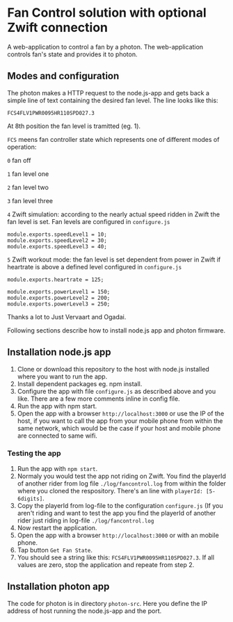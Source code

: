 # Fan Control solution with optional Zwift connection

A web-application to control a fan by a photon. The web-application controls fan's state and provides it to photon. 

## Modes and configuration

The photon makes a HTTP request to the node.js-app and gets back a simple line of text containing the desired fan level. The line looks like this: 

```
FCS4FLV1PWR0095HR110SPD027.3
```

At 8th position the fan level is tramitted (eg. 1).

`FCS` meens fan controller state which represents one of different modes of operation:

`0` fan off

`1` fan level one

`2` fan level two

`3` fan level three

`4` Zwift simulation: according to the nearly actual speed ridden in Zwift the fan level is set. Fan levels are configured in `configure.js` 
```
module.exports.speedLevel1 = 10;
module.exports.speedLevel2 = 30;
module.exports.speedLevel3 = 40;
```

`5` Zwift workout mode: the fan level is set dependent from power in Zwift if heartrate is above a defined level configured in `configure.js`
```
module.exports.heartrate = 125;

module.exports.powerLevel1 = 150;   
module.exports.powerLevel2 = 200;   
module.exports.powerLevel3 = 250;   
```

Thanks a lot to Just Vervaart and Ogadai. 

Following sections describe how to install node.js app and photon firmware.

## Installation node.js app

1. Clone or download this repository to the host with node.js installed where you want to run the app.
2. Install dependent packages eg. npm install.
3. Configure the app with file `configure.js` as described above and you like. There are a few more comments inline in config file.
4. Run the app with npm start.
5. Open the app with a browser `http://localhost:3000` or use the IP of the host, if you want to call the app from your mobile phone from within the same network, which would be the case if your host and mobile phone are connected to same wifi.

### Testing the app

1. Run the app with `npm start`.
2. Normaly you would test the app not riding on Zwift. You find the playerId of another rider from log file `./log/fancontrol.log` from within the folder where you cloned the respository. There's an line with `playerId: [5-6digits]`.
3. Copy the playerId from log-file to the configuration `configure.js`
(If you aren't riding and want to test the app you find the playerId of another rider just riding in log-file `./log/fancontrol.log`
4. Now restart the application.
5. Open the app with a browser `http://localhost:3000` or with an mobile phone.
6. Tap button `Get Fan State`.
7. You should see a string like this: `FCS4FLV1PWR0095HR110SPD027.3`. If all values are zero, stop the application and repeate from step 2.

## Installation photon app

The code for photon is in directory `photon-src`. Here you define the IP address of host running the node.js-app and the port.
